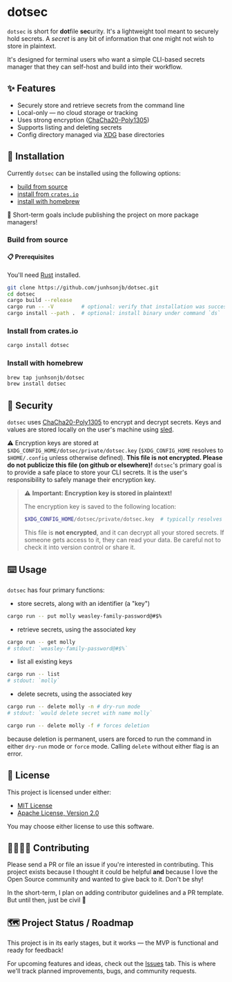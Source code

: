 # dotsec

`dotsec` is short for **dot**file **sec**urity. It's a lightweight tool meant to securely hold secrets. A *secret* is any bit of information that one might not wish to store in plaintext.

It's designed for terminal users who want a simple CLI-based secrets manager that they can self-host and build into their workflow.

## ✨ Features
- Securely store and retrieve secrets from the command line
- Local-only — no cloud storage or tracking
- Uses strong encryption ([ChaCha20-Poly1305](https://github.com/RustCrypto/AEADs/tree/master/chacha20poly1305))
- Supports listing and deleting secrets
- Config directory managed via [XDG](https://specifications.freedesktop.org/basedir-spec/latest/) base directories

## 💾 Installation

Currently `dotsec` can be installed using the following options:
- [build from source](#build-from-source)
- [install from `crates.io`](#install-from-cratesio)
- [install with homebrew](#install-with-homebrew)

🥅 Short-term goals include publishing the project on more package managers!

### Build from source

#### 📋 Prerequisites
You'll need [Rust](https://www.rust-lang.org/tools/install) installed.

```sh
git clone https://github.com/junhsonjb/dotsec.git
cd dotsec
cargo build --release
cargo run -- -V         # optional: verify that installation was successful
cargo install --path .  # optional: install binary under command `ds`
```

### Install from crates.io
```sh
cargo install dotsec
```

### Install with homebrew
```sh
brew tap junhsonjb/dotsec
brew install dotsec
```

## 🔐 Security
`dotsec` uses [ChaCha20-Poly1305](https://github.com/RustCrypto/AEADs/tree/master/chacha20poly1305) to encrypt and decrypt secrets. Keys and values are stored locally on the user's machine using [sled](https://github.com/spacejam/sled).

⚠️ Encryption keys are stored at `$XDG_CONFIG_HOME/dotsec/private/dotsec.key` (`$XDG_CONFIG_HOME` resolves to `$HOME/.config` unless otherwise defined). **This file is not encrypted. Please do not publicize this file (on github or elsewhere)!** `dotsec`'s primary goal is to provide a safe place to store your CLI secrets. It is the user's responsibility to safely manage their encryption key.

> ⚠️ **Important: Encryption key is stored in plaintext!**
>
> The encryption key is saved to the following location:
> ```sh
> $XDG_CONFIG_HOME/dotsec/private/dotsec.key  # typically resolves to ~/.config/dotsec/private/dotsec.key
> ```
> This file is **not encrypted**, and it can decrypt all your stored secrets. If someone gets access to it, they can read your data. Be careful not to check it into version control or share it.

## ⌨️ Usage

`dotsec` has four primary functions:
- store secrets, along with an identifier (a "key")
```sh
cargo run -- put molly weasley-family-password@#$%
```
- retrieve secrets, using the associated key
```sh
cargo run -- get molly
# stdout: `weasley-family-password@#$%`
```
- list all existing keys
```sh
cargo run -- list
# stdout: `molly`
```
- delete secrets, using the associated key
```sh
cargo run -- delete molly -n # dry-run mode
# stdout: `would delete secret with name molly`

cargo run -- delete molly -f # forces deletion
```
because deletion is permanent, users are forced to run the command in either `dry-run` mode or `force` mode. Calling `delete` without either flag is an error.

## 🪪 License

This project is licensed under either:

- [MIT License](./LICENSE-MIT)
- [Apache License, Version 2.0](./LICENSE-APACHE)

You may choose either license to use this software.

## 🫱🏽‍🫲🏿 Contributing
Please send a PR or file an issue if you're interested in contributing. This project exists because I thought it could be helpful **and** because I love the Open Source community and wanted to give back to it. Don't be shy!

In the short-term, I plan on adding contributor guidelines and a PR template. But until then, just be civil 🙂

## 🗺️ Project Status / Roadmap
This project is in its early stages, but it works — the MVP is functional and ready for feedback!

For upcoming features and ideas, check out the [Issues](https://github.com/junhsonjb/dotsec/issues) tab. This is where we'll track planned improvements, bugs, and community requests.
